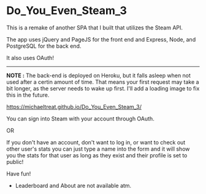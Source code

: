 # Do_You_Even_Steam_3

This is a remake of another SPA that I built that utilizes the Steam API. 

The app uses jQuery and PageJS for the front end and Express, Node, and PostgreSQL for the back end.

It also uses OAuth!

---

**NOTE :** The back-end is deployed on Heroku, but it falls asleep when not used after a certin amount of time. That means your first request may take a bit longer, as the server needs to wake up first. I'll add a loading image to fix this in the future.

https://michaeltreat.github.io/Do_You_Even_Steam_3/

You can sign into Steam with your account through OAuth.

OR

If you don't have an account, don't want to log in, or want to check out other user's stats you can just type a name into the form and it will show you the stats for that user as long as they exist and their profile is set to public!

Have fun!


- Leaderboard and About are not available atm.

